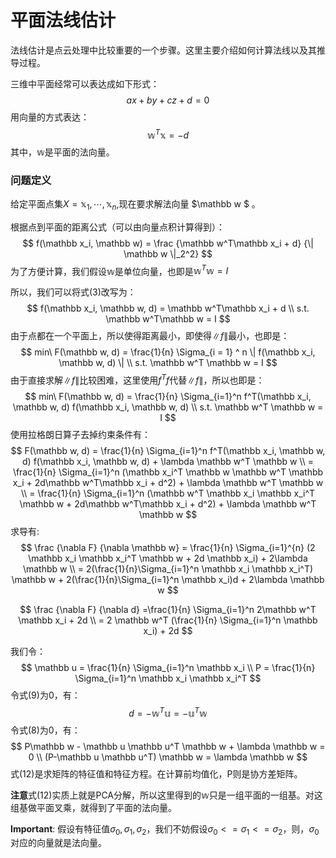 # 平面法线估计

法线估计是点云处理中比较重要的一个步骤。这里主要介绍如何计算法线以及其推导过程。

三维中平面经常可以表达成如下形式：
$$
ax + by + cz + d = 0
$$
用向量的方式表达：
$$
\mathbb w^T \mathbb x = -d
$$
其中，$\mathbb w$是平面的法向量。

### 问题定义

给定平面点集$X={\mathbb x_1, \cdots, \mathbb x_n}$,现在要求解法向量 $\mathbb w $ 。

根据点到平面的距离公式（可以由向量点积计算得到）：
$$
f(\mathbb x_i, \mathbb w) = \frac {\mathbb w^T\mathbb x_i + d} {\| \mathbb w \|_2^2}
$$
为了方便计算，我们假设$\mathbb w$是单位向量，也即是$\mathbb w^T \mathbb w = I$

所以，我们可以将式(3)改写为：
$$
f(\mathbb x_i, \mathbb w, d) = \mathbb w^T\mathbb x_i + d \\
s.t. \mathbb w^T\mathbb w = I
$$
由于点都在一个平面上，所以使得距离最小，即使得$\| f\|$最小，也即是：
$$
min\ F(\mathbb w, d) = \frac{1}{n} \Sigma_{i = 1} ^ n \| f(\mathbb x_i, \mathbb w, d) \| \\
s.t. \mathbb w^T \mathbb w = I
$$
由于直接求解$\| f\|$比较困难，这里使用$f^T f$代替$\| f\|$，所以也即是：
$$
min\ F(\mathbb w, d) = \frac{1}{n} \Sigma_{i=1}^n f^T(\mathbb x_i, \mathbb w, d) f(\mathbb x_i, \mathbb w, d) \\
s.t. \mathbb w^T \mathbb w = I
$$
使用拉格朗日算子去掉约束条件有：
$$
F(\mathbb w, d) = \frac{1}{n} \Sigma_{i=1}^n f^T(\mathbb x_i, \mathbb w, d) f(\mathbb x_i, \mathbb w, d) + \lambda  \mathbb w^T \mathbb w  \\
= \frac{1}{n} \Sigma_{i=1}^n (\mathbb x_i^T \mathbb w \mathbb w^T \mathbb x_i + 2d\mathbb w^T\mathbb x_i + d^2) + \lambda \mathbb w^T \mathbb w \\
= \frac{1}{n} \Sigma_{i=1}^n (\mathbb w^T \mathbb x_i \mathbb x_i^T \mathbb w  + 2d\mathbb w^T\mathbb x_i + d^2) + \lambda \mathbb w^T \mathbb w
$$
求导有:
$$
\frac {\nabla F} {\nabla \mathbb w} = \frac{1}{n} \Sigma_{i=1}^{n} (2 \mathbb x_i \mathbb x_i^T \mathbb w + 2d \mathbb x_i) + 2\lambda \mathbb w \\
= 2(\frac{1}{n}\Sigma_{i=1}^n \mathbb x_i \mathbb x_i^T) \mathbb w + 2(\frac{1}{n}\Sigma_{i=1}^n \mathbb x_i)d + 2\lambda \mathbb w
$$

$$
\frac {\nabla F} {\nabla d} =\frac{1}{n} \Sigma_{i=1}^n 2\mathbb w^T \mathbb x_i + 2d \\
= 2 \mathbb w^T (\frac{1}{n} \Sigma_{i=1}^n \mathbb x_i) + 2d
$$

我们令：
$$
\mathbb u = \frac{1}{n} \Sigma_{i=1}^n \mathbb x_i \\
P = \frac{1}{n} \Sigma_{i=1}^n \mathbb x_i \mathbb x_i^T
$$
令式(9)为0，有：
$$
d = - \mathbb w^T \mathbb u = - \mathbb u^T \mathbb w
$$
令式(8)为0，有：
$$
P\mathbb w - \mathbb u \mathbb u^T \mathbb w + \lambda \mathbb w = 0 \\
(P-\mathbb u \mathbb u^T) \mathbb w = \lambda \mathbb w
$$
式(12)是求矩阵的特征值和特征方程。在计算前均值化，P则是协方差矩阵。

**注意**式(12)实质上就是PCA分解，所以这里得到的$\mathbb w$只是一组平面的一组基。对这组基做平面叉乘，就得到了平面的法向量。

**Important**: 假设有特征值$\sigma_0, \sigma_1, \sigma_2$，我们不妨假设$\sigma_0 <= \sigma_1 <= \sigma_2$，则，$\sigma_0​$对应的向量就是法向量。